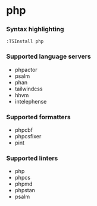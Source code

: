 <!--- THIS DOCUMENT IS AUTOMATICALLY GENERATED, DON'T EDIT IT -->
# php

### Syntax highlighting

```vim
:TSInstall php
```

### Supported language servers

- phpactor
- psalm
- phan
- tailwindcss
- hhvm
- intelephense

### Supported formatters

- phpcbf
- phpcsfixer
- pint

### Supported linters

- php
- phpcs
- phpmd
- phpstan
- psalm
